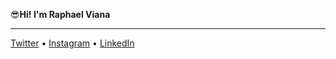 😎**Hi! I'm Raphael Viana**

---
[Twitter](https://www.twitter.com/rnvdev) • [Instagram](https://www.instagram.com/rnvdev) • [LinkedIn](https://www.linkedin.com/in/rnvdev)
